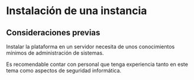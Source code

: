 # Instalación de una instancia

## Consideraciones previas

Instalar la plataforma en un servidor necesita de unos conocimientos mínimos de administración de sistemas.

Es recomendable contar con personal que tenga experiencia tanto en este tema como aspectos de seguridad informática.
